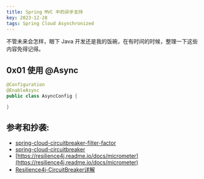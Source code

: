 ```yaml
---
title: Spring MVC 中的异步支持
key: 2023-12-28
tags: Spring Cloud Asynchronized
---
```


不管未来会怎样，眼下 Java 开发还是我的饭碗，在有时间的时候，整理一下这些内容免得记得。

<!--more-->

## 0x01 使用 @Async 

```java
@Configuration
@EnableAsync
public class AsyncConfig {

}
```
## 参考和抄袭:

- [spring-cloud-circuitbreaker-filter-factor](https://cloud.spring.io/spring-cloud-gateway/reference/html/#spring-cloud-circuitbreaker-filter-factory)
- [spring-cloud-circuitbreaker](https://cloud.spring.io/spring-cloud-circuitbreaker/reference/html/spring-cloud-circuitbreaker.html)
- [https://resilience4j.readme.io/docs/micrometer](https://resilience4j.readme.io/docs/micrometer)
- [Resilience4j-CircuitBreaker详解](https://www.jianshu.com/p/b6a3bf63be89)


